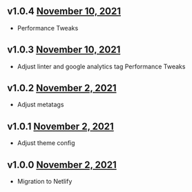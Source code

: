 v1.0.4 [November 10, 2021](https://github.com/lando/website/releases/tag/v1.0.4)
------------------------

* Performance Tweaks

v1.0.3 [November 10, 2021](https://github.com/lando/website/releases/tag/v1.0.3)
------------------------

* Adjust linter and google analytics tag Performance Tweaks

v1.0.2 [November 2, 2021](https://github.com/lando/website/releases/tag/v1.0.2)
------------------------

* Adjust metatags

v1.0.1 [November 2, 2021](https://github.com/lando/website/releases/tag/v1.0.1)
------------------------

* Adjust theme config

v1.0.0 [November 2, 2021](https://github.com/lando/website/releases/tag/v1.0.0)
------------------------

* Migration to Netlify
